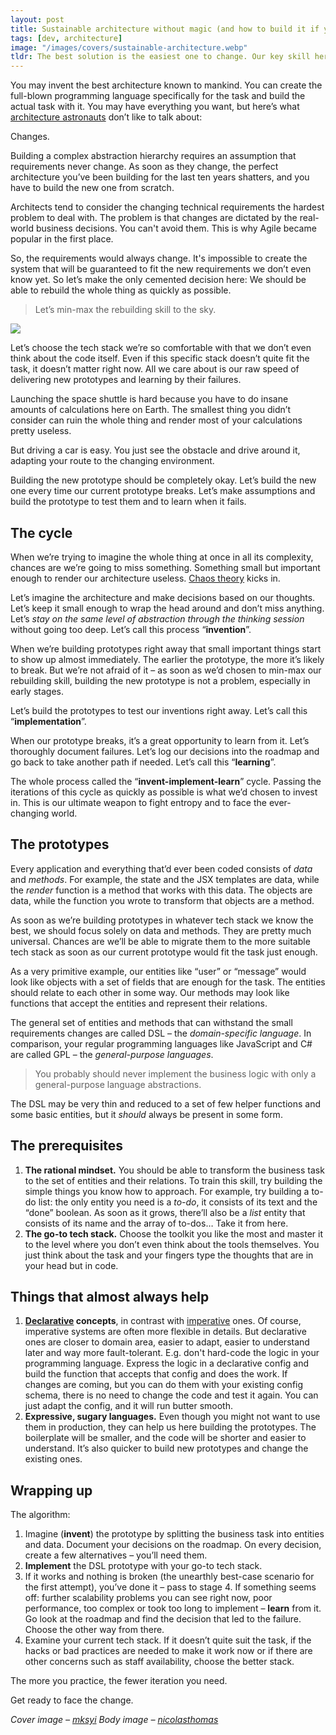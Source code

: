```yaml
---
layout: post
title: Sustainable architecture without magic (and how to build it if you’re not a guru)
tags: [dev, architecture]
image: "/images/covers/sustainable-architecture.webp"
tldr: The best solution is the easiest one to change. Our key skill here is passing the “invent-implement-learn” cycle over and over again as quickly as possible. Invent your own DSL, build it with the tools you know enough to not even think about and learn when it breaks. As soon as it suits the task, build the app on top of it. Document the whole progress.
---
```


You may invent the best architecture known to mankind. You can create the full-blown programming language specifically for the task and build the actual task with it. You may have everything you want, but here’s what [architecture astronauts](https://www.joelonsoftware.com/2001/04/21/dont-let-architecture-astronauts-scare-you/) don’t like to talk about:

Changes.

Building a complex abstraction hierarchy requires an assumption that requirements never change. As soon as they change, the perfect architecture you’ve been building for the last ten years shatters, and you have to build the new one from scratch.

Architects tend to consider the changing technical requirements the hardest problem to deal with. The problem is that changes are dictated by the real-world business decisions. You can't avoid them. This is why Agile became popular in the first place.

So, the requirements would always change. It's impossible to create the system that will be guaranteed to fit the new requirements we don’t even know yet. So let’s make the only cemented decision here: We should be able to rebuild the whole thing as quickly as possible.

> Let’s min-max the rebuilding skill to the sky.

![](/blog/images/content/d9f39e95b43e.jpg)

Let’s choose the tech stack we’re so comfortable with that we don’t even think about the code itself. Even if this specific stack doesn’t quite fit the task, it doesn’t matter right now. All we care about is our raw speed of delivering new prototypes and learning by their failures.

Launching the space shuttle is hard because you have to do insane amounts of calculations here on Earth. The smallest thing you didn’t consider can ruin the whole thing and render most of your calculations pretty useless.

But driving a car is easy. You just see the obstacle and drive around it, adapting your route to the changing environment.

Building the new prototype should be completely okay. Let’s build the new one every time our current prototype breaks. Let’s make assumptions and build the prototype to test them and to learn when it fails.

## The cycle

When we’re trying to imagine the whole thing at once in all its complexity, chances are we’re going to miss something. Something small but important enough to render our architecture useless. [Chaos theory](https://simple.wikipedia.org/wiki/Chaos_theory) kicks in.

Let’s imagine the architecture and make decisions based on our thoughts. Let’s keep it small enough to wrap the head around and don’t miss anything. Let’s _stay on the same level of abstraction through the thinking session_ without going too deep. Let’s call this process “**invention**”.

When we’re building prototypes right away that small important things start to show up almost immediately. The earlier the prototype, the more it’s likely to break. But we’re not afraid of it – as soon as we’d chosen to min-max our rebuilding skill, building the new prototype is not a problem, especially in early stages.

Let’s build the prototypes to test our inventions right away. Let’s call this “**implementation**”.

When our prototype breaks, it’s a great opportunity to learn from it. Let’s thoroughly document failures. Let’s log our decisions into the roadmap and go back to take another path if needed. Let’s call this “**learning**”.

The whole process called the “**invent-implement-learn**” cycle. Passing the iterations of this cycle as quickly as possible is what we’d chosen to invest in. This is our ultimate weapon to fight entropy and to face the ever-changing world.

## The prototypes

Every application and everything that’d ever been coded consists of _data_ and _methods_. For example, the state and the JSX templates are data, while the _render_ function is a method that works with this data. The objects are data, while the function you wrote to transform that objects are a method.

As soon as we’re building prototypes in whatever tech stack we know the best, we should focus solely on data and methods. They are pretty much universal. Chances are we’ll be able to migrate them to the more suitable tech stack as soon as our current prototype would fit the task just enough.

As a very primitive example, our entities like “user” or “message” would look like objects with a set of fields that are enough for the task. The entities should relate to each other in some way. Our methods may look like functions that accept the entities and represent their relations.

The general set of entities and methods that can withstand the small requirements changes are called DSL – the _domain-specific language_. In comparison, your regular programming languages like JavaScript and C# are called GPL – the _general-purpose languages_.

> You probably should never implement the business logic with only a general-purpose language abstractions.

The DSL may be very thin and reduced to a set of few helper functions and some basic entities, but it _should_ always be present in some form.

## The prerequisites

1. **The rational mindset.** You should be able to transform the business task to the set of entities and their relations. To train this skill, try building the simple things you know how to approach. For example, try building a to-do list: the only entity you need is a _to-do_, it consists of its text and the “done” boolean. As soon as it grows, there’ll also be a _list_ entity that consists of its name and the array of to-dos… Take it from here.
2. **The go-to tech stack.** Choose the toolkit you like the most and master it to the level where you don’t even think about the tools themselves. You just think about the task and your fingers type the thoughts that are in your head but in code.

## Things that almost always help

1. **[Declarative](https://en.wikipedia.org/wiki/Declarative_programming) concepts**, in contrast with [imperative](https://en.wikipedia.org/wiki/Imperative_programming) ones. Of course, imperative systems are often more flexible in details. But declarative ones are closer to domain area, easier to adapt, easier to understand later and way more fault-tolerant. E.g. don't hard-code the logic in your programming language. Express the logic in a declarative config and build the function that accepts that config and does the work. If changes are coming, but you can do them with your existing config schema, there is no need to change the code and test it again. You can just adapt the config, and it will run butter smooth.
2. **Expressive, sugary languages.** Even though you might not want to use them in production, they can help us here building the prototypes. The boilerplate will be smaller, and the code will be shorter and easier to understand. It’s also quicker to build new prototypes and change the existing ones.

## Wrapping up

The algorithm:

1. Imagine (**invent**) the prototype by splitting the business task into entities and data. Document your decisions on the roadmap. On every decision, create a few alternatives – you’ll need them.
2. **Implement** the DSL prototype with your go-to tech stack.
3. If it works and nothing is broken (the unearthly best-case scenario for the first attempt), you’ve done it – pass to stage 4. If something seems off: further scalability problems you can see right now, poor performance, too complex or took too long to implement – **learn** from it. Go look at the roadmap and find the decision that led to the failure. Choose the other way from there.
4. Examine your current tech stack. If it doesn’t quite suit the task, if the hacks or bad practices are needed to make it work now or if there are other concerns such as staff availability, choose the better stack.

The more you practice, the fewer iteration you need.

Get ready to face the change.

_Cover image – [mksyi](https://unsplash.com/@mksyi)_
_Body image – [nicolasthomas](https://unsplash.com/@nicolasthomas)_
